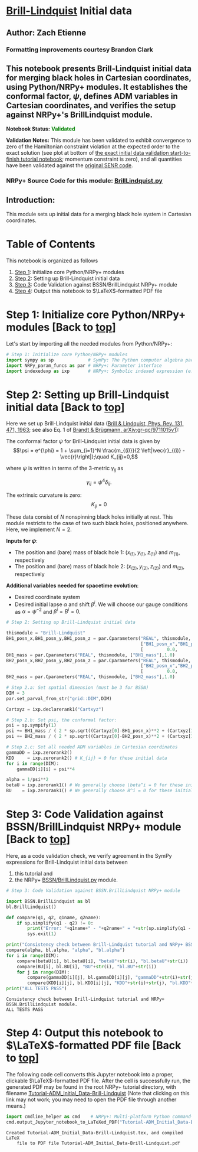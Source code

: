 <script async src="https://www.googletagmanager.com/gtag/js?id=UA-59152712-8"></script>
<script>
  window.dataLayer = window.dataLayer || [];
  function gtag(){dataLayer.push(arguments);}
  gtag('js', new Date());

  gtag('config', 'UA-59152712-8');
</script>

# [Brill-Lindquist](https://journals.aps.org/pr/abstract/10.1103/PhysRev.131.471) Initial data
## Author: Zach Etienne
###  Formatting improvements courtesy Brandon Clark

## This notebook presents Brill-Lindquist initial data for merging black holes in Cartesian coordinates, using Python/NRPy+ modules. It establishes the conformal factor, $\psi$, defines ADM variables in Cartesian coordinates, and verifies the setup against NRPy+'s BrillLindquist module. 

**Notebook Status:** <font color='green'><b> Validated </b></font>

**Validation Notes:** This module has been validated to exhibit convergence to zero of the Hamiltonian constraint violation at the expected order to the exact solution (see plot at bottom of [the exact initial data validation start-to-finish tutorial notebook](Tutorial-Start_to_Finish-BSSNCurvilinear-Exact_Initial_Data.ipynb); momentum constraint is zero), and all quantities have been validated against the [original SENR code](https://bitbucket.org/zach_etienne/nrpy).

### NRPy+ Source Code for this module: [BrillLindquist.py](../edit/BSSN/BrillLindquist.py)

## Introduction:
This module sets up initial data for a merging black hole system in Cartesian coordinates.

<a id='toc'></a>

# Table of Contents
$$\label{toc}$$ 

This notebook is organized as follows

1. [Step 1](#initializenrpy): Initialize core Python/NRPy+ modules
1. [Step 2](#initialdata): Setting up Brill-Lindquist initial data
1. [Step 3](#code_validation): Code Validation against BSSN/BrillLindquist NRPy+ module
1. [Step 4](#latex_pdf_output): Output this notebook to $\LaTeX$-formatted PDF file

<a id='initializenrpy'></a>

# Step 1: Initialize core Python/NRPy+ modules \[Back to [top](#toc)\]
$$\label{initializenrpy}$$

Let's start by importing all the needed modules from Python/NRPy+:


```python
# Step 1: Initialize core Python/NRPy+ modules
import sympy as sp             # SymPy: The Python computer algebra package upon which NRPy+ depends
import NRPy_param_funcs as par # NRPy+: Parameter interface
import indexedexp as ixp       # NRPy+: Symbolic indexed expression (e.g., tensors, vectors, etc.) support
```

<a id='initialdata'></a>

# Step 2: Setting up Brill-Lindquist initial data \[Back to [top](#toc)\]
$$\label{initialdata}$$ 

Here we set up Brill-Lindquist initial data ([Brill & Lindquist, Phys. Rev. 131, 471, 1963](https://journals.aps.org/pr/abstract/10.1103/PhysRev.131.471); see also Eq. 1 of [Brandt & Brügmann, arXiv:gr-qc/9711015v1](https://arxiv.org/pdf/gr-qc/9711015v1.pdf)):

The conformal factor $\psi$ for Brill-Lindquist initial data is given by
$$\psi = e^{\phi} = 1 + \sum_{i=1}^N \frac{m_{(i)}}{2 \left|\vec{r}_{(i)} - \vec{r}\right|};\quad K_{ij}=0,$$

where $\psi$ is written in terms of the 3-metric $\gamma_{ij}$ as

$$
\gamma_{ij} = \psi^4 \delta_{ij}.
$$

The extrinsic curvature is zero:
$$
K_{ij} = 0
$$

These data consist of $N$ nonspinning black holes initially at rest. This module restricts to the case of two such black holes, positioned anywhere. Here, we implement $N=2$.

**Inputs for $\psi$**:
* The position and (bare) mass of black hole 1: $\left(x_{(1)},y_{(1)},z_{(1)}\right)$ and $m_{(1)}$, respectively
* The position and (bare) mass of black hole 2: $\left(x_{(2)},y_{(2)},z_{(2)}\right)$ and $m_{(2)}$, respectively

**Additional variables needed for spacetime evolution**:
* Desired coordinate system
* Desired initial lapse $\alpha$ and shift $\beta^i$. We will choose our gauge conditions as $\alpha=\psi^{-2}$ and $\beta^i=B^i=0$.


```python
# Step 2: Setting up Brill-Lindquist initial data

thismodule = "Brill-Lindquist"
BH1_posn_x,BH1_posn_y,BH1_posn_z = par.Cparameters("REAL", thismodule,
                                                   ["BH1_posn_x","BH1_posn_y","BH1_posn_z"],
                                                   [         0.0,         0.0,        +0.5])
BH1_mass = par.Cparameters("REAL", thismodule, ["BH1_mass"],1.0)
BH2_posn_x,BH2_posn_y,BH2_posn_z = par.Cparameters("REAL", thismodule,
                                                   ["BH2_posn_x","BH2_posn_y","BH2_posn_z"],
                                                   [         0.0,         0.0,        -0.5])
BH2_mass = par.Cparameters("REAL", thismodule, ["BH2_mass"],1.0)

# Step 2.a: Set spatial dimension (must be 3 for BSSN)
DIM = 3
par.set_parval_from_str("grid::DIM",DIM)

Cartxyz = ixp.declarerank1("Cartxyz")

# Step 2.b: Set psi, the conformal factor:
psi = sp.sympify(1)
psi += BH1_mass / ( 2 * sp.sqrt((Cartxyz[0]-BH1_posn_x)**2 + (Cartxyz[1]-BH1_posn_y)**2 + (Cartxyz[2]-BH1_posn_z)**2) )
psi += BH2_mass / ( 2 * sp.sqrt((Cartxyz[0]-BH2_posn_x)**2 + (Cartxyz[1]-BH2_posn_y)**2 + (Cartxyz[2]-BH2_posn_z)**2) )

# Step 2.c: Set all needed ADM variables in Cartesian coordinates
gammaDD = ixp.zerorank2()
KDD     = ixp.zerorank2() # K_{ij} = 0 for these initial data
for i in range(DIM):
    gammaDD[i][i] = psi**4

alpha = 1/psi**2
betaU = ixp.zerorank1() # We generally choose \beta^i = 0 for these initial data
BU    = ixp.zerorank1() # We generally choose B^i = 0 for these initial data
```

<a id='code_validation'></a>

# Step 3: Code Validation against BSSN/BrillLindquist NRPy+ module  \[Back to [top](#toc)\]
$$\label{code_validation}$$

Here, as a code validation check, we verify agreement in the SymPy expressions for Brill-Lindquist initial data between

1. this tutorial and 
2. the NRPy+ [BSSN/BrillLindquist.py](../edit/BSSN/BrillLindquist.py) module.


```python
# Step 3: Code Validation against BSSN.BrillLindquist NRPy+ module

import BSSN.BrillLindquist as bl
bl.BrillLindquist()

def compare(q1, q2, q1name, q2name):
    if sp.simplify(q1 - q2) != 0:
        print("Error: "+q1name+" - "+q2name+" = "+str(sp.simplify(q1 - q2)))
        sys.exit(1) 

print("Consistency check between Brill-Lindquist tutorial and NRPy+ BSSN.BrillLindquist module.")
compare(alpha, bl.alpha, "alpha", "bl.alpha")
for i in range(DIM):
    compare(betaU[i], bl.betaU[i], "betaU"+str(i), "bl.betaU"+str(i))
    compare(BU[i], bl.BU[i], "BU"+str(i), "bl.BU"+str(i))
    for j in range(DIM):
        compare(gammaDD[i][j], bl.gammaDD[i][j], "gammaDD"+str(i)+str(j), "bl.gammaDD"+str(i)+str(j))
        compare(KDD[i][j], bl.KDD[i][j], "KDD"+str(i)+str(j), "bl.KDD"+str(i)+str(j))
print("ALL TESTS PASS")
```

    Consistency check between Brill-Lindquist tutorial and NRPy+ BSSN.BrillLindquist module.
    ALL TESTS PASS


<a id='latex_pdf_output'></a>

# Step 4: Output this notebook to $\LaTeX$-formatted PDF file \[Back to [top](#toc)\]
$$\label{latex_pdf_output}$$

The following code cell converts this Jupyter notebook into a proper, clickable $\LaTeX$-formatted PDF file. After the cell is successfully run, the generated PDF may be found in the root NRPy+ tutorial directory, with filename
[Tutorial-ADM_Initial_Data-Brill-Lindquist](Tutorial-ADM_Initial_Data-Brill-Lindquist.pdf) (Note that clicking on this link may not work; you may need to open the PDF file through another means.)



```python
import cmdline_helper as cmd    # NRPy+: Multi-platform Python command-line interface
cmd.output_Jupyter_notebook_to_LaTeXed_PDF("Tutorial-ADM_Initial_Data-Brill-Lindquist")
```

    Created Tutorial-ADM_Initial_Data-Brill-Lindquist.tex, and compiled LaTeX
        file to PDF file Tutorial-ADM_Initial_Data-Brill-Lindquist.pdf

